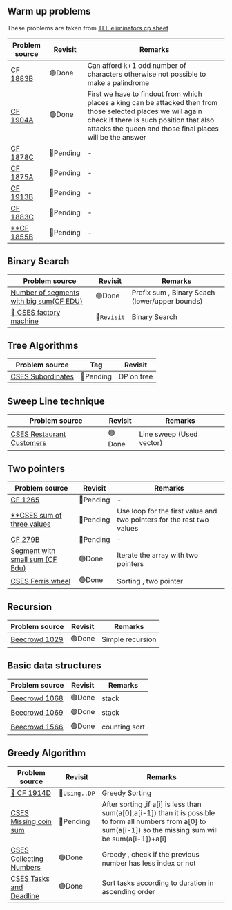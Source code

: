 ## Warm up problems

These problems are taken from [TLE eliminators cp sheet](https://www.tle-eliminators.com/cp-sheet)

|Problem source|Revisit|Remarks|
|-|-|-|
|[CF 1883B](https://codeforces.com/problemset/problem/1883/B)  | 🟢Done  | Can afford k+1 odd number of characters otherwise not possible to make a palindrome|
|[CF 1904A](https://codeforces.com/problemset/problem/1904/A)  | 🟢Done  |First we have to findout from which places a king can be attacked then from those selected places we will again check if there is such position that also attacks the queen and those final places will be the answer|
|[CF 1878C](https://codeforces.com/problemset/problem/1878/C)  | 🔴Pending  |-|
|[CF 1875A](https://codeforces.com/problemset/problem/1875/A)  | 🔴Pending  |-|
|[CF 1913B](https://codeforces.com/problemset/problem/1913/B)  | 🔴Pending  |-|
|[CF 1883C](https://codeforces.com/contest/1883/problem/C)     | 🔴Pending  |-|
|[**CF 1855B](https://codeforces.com/problemset/problem/1855/B)| 🔴Pending  |-|

## Binary Search

|Problem source|Revisit|Remarks|
|--------------|-------|-------|
|[Number of segments with big sum(CF EDU)](https://codeforces.com/edu/course/2/lesson/9/2/practice/contest/307093/problem/D)|🟢Done|Prefix sum , Binary Seach (lower/upper bounds)|
|[🔴 CSES factory machine](https://cses.fi/problemset/task/1620)| 🔴`Revisit` |Binary Search|


## Tree Algorithms

| Problem source | Tag | Revisit |
| --- | --- | --- |
|[CSES Subordinates](https://cses.fi/problemset/task/1674) | 🔴Pending | DP on tree |

## Sweep Line technique

|Problem source|Revisit|Remarks|
|--------------|-------|-------|
|[CSES Restaurant Customers](https://cses.fi/problemset/task/1619)| 🟢Done |Line sweep (Used vector)|

## Two pointers

|Problem source|Revisit|Remarks|
|--------------|-------|-------|
|[CF 1265](https://codeforces.com/contest/1265/problem/B)| 🔴Pending |-|
|[**CSES sum of three values](https://cses.fi/problemset/task/1641)| 🔴Pending |Use loop for the first value and two pointers for the rest two values|
|[CF 279B](https://codeforces.com/problemset/problem/279/B)| 🔴Pending |-|
|[Segment with small sum (CF Edu)](https://codeforces.com/edu/course/2/lesson/9/2/practice/contest/307093/problem/A)|🟢Done|Iterate the array with two pointers|
|[CSES Ferris wheel](https://cses.fi/problemset/task/1090)| 🟢Done |Sorting , two pointer|

## Recursion

|Problem source|Revisit|Remarks|
|--------------|-------|-------|
|[Beecrowd 1029](https://judge.beecrowd.com/en/problems/view/1029)| 🟢Done |Simple recursion|

## Basic data structures

|Problem source|Revisit|Remarks|
|--------------|-------|-------|
|[Beecrowd 1068](https://judge.beecrowd.com/en/problems/view/1068)| 🟢Done |stack|
|[Beecrowd 1069](https://judge.beecrowd.com/en/problems/view/1069)| 🟢Done |stack|
|[Beecrowd 1566](https://judge.beecrowd.com/en/problems/view/1566)| 🟢Done |counting sort|


## Greedy Algorithm

|Problem source|Revisit|Remarks|
|--------------|-------|-------|
|[🔴 CF 1914D](https://codeforces.com/contest/1914/problem/D)| 🔴`Using..DP` |Greedy Sorting|
|[CSES Missing coin sum](https://cses.fi/problemset/task/2183)| 🔴Pending |After sorting ,if a[i] is less than sum(a[0],a[i-1]) than it is possible to form all numbers from a[0] to sum(a[i-1]) so the missing sum will be sum(a[i-1])+a[i]|
|[CSES Collecting Numbers](https://cses.fi/problemset/task/2216)| 🟢Done |Greedy , check if the previous number has less index or not|
|[CSES Tasks and Deadline](https://cses.fi/problemset/task/1630)| 🟢Done |Sort tasks according to duration in ascending order|



<!-- 🟢 🔴-->

